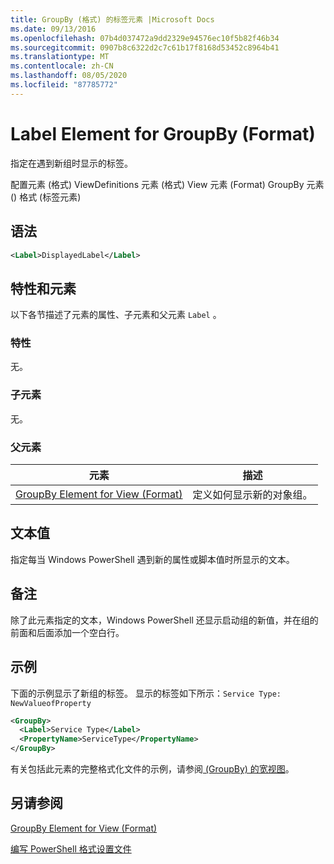 ```yaml
---
title: GroupBy (格式) 的标签元素 |Microsoft Docs
ms.date: 09/13/2016
ms.openlocfilehash: 07b4d037472a9dd2329e94576ec10f5b82f46b34
ms.sourcegitcommit: 0907b8c6322d2c7c61b17f8168d53452c8964b41
ms.translationtype: MT
ms.contentlocale: zh-CN
ms.lasthandoff: 08/05/2020
ms.locfileid: "87785772"
---
```

# <a name="label-element-for-groupby-format"></a>Label Element for GroupBy (Format)

指定在遇到新组时显示的标签。

配置元素 (格式) ViewDefinitions 元素 (格式) View 元素 (Format) GroupBy 元素 () 格式 (标签元素) 

## <a name="syntax"></a>语法

```xml
<Label>DisplayedLabel</Label>
```

## <a name="attributes-and-elements"></a>特性和元素

以下各节描述了元素的属性、子元素和父元素 `Label` 。

### <a name="attributes"></a>特性

无。

### <a name="child-elements"></a>子元素

无。

### <a name="parent-elements"></a>父元素

|元素|描述|
|-------------|-----------------|
|[GroupBy Element for View (Format)](./groupby-element-for-view-format.md)|定义如何显示新的对象组。|

## <a name="text-value"></a>文本值

指定每当 Windows PowerShell 遇到新的属性或脚本值时所显示的文本。

## <a name="remarks"></a>备注

除了此元素指定的文本，Windows PowerShell 还显示启动组的新值，并在组的前面和后面添加一个空白行。

## <a name="example"></a>示例

下面的示例显示了新组的标签。 显示的标签如下所示：`Service Type: NewValueofProperty`

```xml
<GroupBy>
  <Label>Service Type</Label>
  <PropertyName>ServiceType</PropertyName>
</GroupBy>

```

有关包括此元素的完整格式化文件的示例，请参阅[ (GroupBy) 的宽视图](./wide-view-groupby.md)。

## <a name="see-also"></a>另请参阅

[GroupBy Element for View (Format)](./groupby-element-for-view-format.md)

[编写 PowerShell 格式设置文件](./writing-a-powershell-formatting-file.md)

